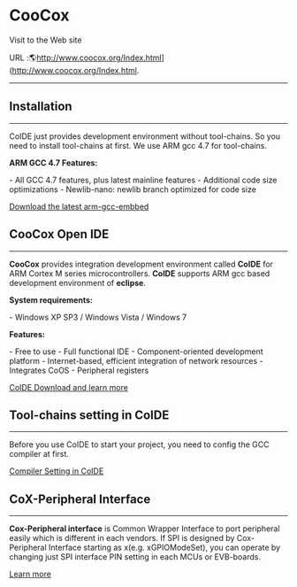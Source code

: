# CooCox

Visit to the Web site

URL :🌎<http://www.coocox.org/Index.html>\](<http://www.coocox.org/Index.html>.


-----

## Installation

-----
CoIDE just provides development environment without
tool-chains. So you need to install tool-chains at first. We use ARM gcc
4.7 for tool-chains.

**ARM GCC 4.7 Features:**

\- All GCC 4.7 features, plus latest mainline features - Additional code
size optimizations - Newlib-nano: newlib branch optimized for code size

[Download the latest
arm-gcc-embbed](https://launchpad.net/gcc-arm-embedded/+download)


## CooCox Open IDE

-----
**CooCox** provides integration development environment
called **CoIDE** for ARM Cortex M series microcontrollers. **CoIDE**
supports ARM gcc based development environment of **eclipse**.

**System requirements:**

\- Windows XP SP3 / Windows Vista / Windows 7

**Features:**

\- Free to use - Full functional IDE - Component-oriented development
platform - Internet-based, efficient integration of network resources -
Integrates CoOS - Peripheral registers

[CoIDE Download and learn
more](http://www.coocox.org/CooCox_CoIDE.htm) 

## Tool-chains setting in CoIDE

-----

Before you use CoIDE to start your project, you need to
config the GCC compiler at first.

[Compiler Setting in
CoIDE](http://www.coocox.org/CoIDE/Compiler_Settings.html)


## CoX-Peripheral Interface

-----
**Cox-Peripheral interface** is Common Wrapper Interface to
port peripheral easily which is different in each vendors. If SPI is
designed by Cox-Peripheral Interface starting as x(e.g. xGPIOModeSet),
you can operate by changing just SPI interface PIN setting in each MCUs
or EVB-boards.

[Learn more](http://www.coocox.org/COX.html)

